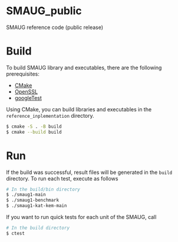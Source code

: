 # SMAUG_public
SMAUG reference code (public release)


# Build

To build SMAUG library and executables, there are the following prerequisites:

- [CMake](https://cmake.org/)
- [OpenSSL](https://www.openssl.org/)
- [googleTest](https://google.github.io/googletest/)

Using CMake, you can build libraries and executables in the `reference_inplementation` directory.

```bash
$ cmake -S . -B build
$ cmake --build build
```

# Run

If the build was successful, result files will be generated in the `build` directory. To run each test, execute as follows

```bash
# In the build/bin directory
$ ./smaug1-main
$ ./smaug1-benchmark
$ ./smaug1-kat-kem-main
```

If you want to run quick tests for each unit of the SMAUG, call

```bash
# In the build directory
$ ctest
```